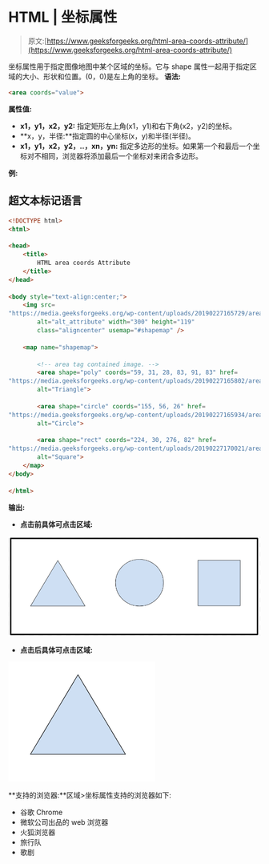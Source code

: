 # HTML | 坐标属性

> 原文:[https://www.geeksforgeeks.org/html-area-coords-attribute/](https://www.geeksforgeeks.org/html-area-coords-attribute/)

坐标属性用于指定图像地图中某个区域的坐标。它与 shape 属性一起用于指定区域的大小、形状和位置。(0，0)是左上角的坐标。
**语法:**

```html
<area coords="value">
```

**属性值:**

*   **x1，y1，x2，y2:** 指定矩形左上角(x1，y1)和右下角(x2，y2)的坐标。
*   **x，y，半径:**指定圆的中心坐标(x，y)和半径(半径)。
*   **x1，y1，x2，y2，..，xn，yn:** 指定多边形的坐标。如果第一个和最后一个坐标对不相同，浏览器将添加最后一个坐标对来闭合多边形。

**例:**

## 超文本标记语言

```html
<!DOCTYPE html>
<html>

<head>
    <title>
        HTML area coords Attribute
    </title>
</head>

<body style="text-align:center;">
    <img src=
"https://media.geeksforgeeks.org/wp-content/uploads/20190227165729/area11.png"
        alt="alt_attribute" width="300" height="119"
        class="aligncenter" usemap="#shapemap" />

    <map name="shapemap">

        <!-- area tag contained image. -->
        <area shape="poly" coords="59, 31, 28, 83, 91, 83" href=
"https://media.geeksforgeeks.org/wp-content/uploads/20190227165802/area2.png"
        alt="Triangle">

        <area shape="circle" coords="155, 56, 26" href=
"https://media.geeksforgeeks.org/wp-content/uploads/20190227165934/area3.png"
        alt="Circle">

        <area shape="rect" coords="224, 30, 276, 82" href=
"https://media.geeksforgeeks.org/wp-content/uploads/20190227170021/area4.png"
        alt="Square">
    </map>
</body>

</html>                   
```

**输出:**

*   **点击前具体可点击区域:**

![alt_attribute](img/a3b203165e8b29b598811a0482f8953d.png)

*   **点击后具体可点击区域:**

![alt_attribute](img/4b7c1e6272be5affb61b29773d446e39.png)

**支持的浏览器:**区域>坐标属性支持的浏览器如下:

*   谷歌 Chrome
*   微软公司出品的 web 浏览器
*   火狐浏览器
*   旅行队
*   歌剧